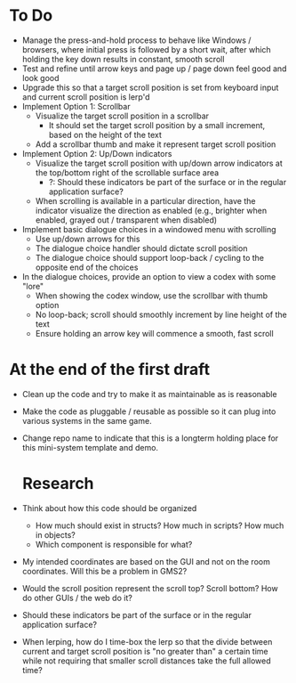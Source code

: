 # To Do
- Manage the press-and-hold process to behave like Windows / browsers, where initial press is followed by a short wait, after which holding the key down results in constant, smooth scroll
- Test and refine until arrow keys and page up / page down feel good and look good
- Upgrade this so that a target scroll position is set from keyboard input and current scroll position is lerp'd 
- Implement Option 1: Scrollbar
  - Visualize the target scroll position in a scrollbar
    - It should set the target scroll position by a small increment, based on the height of the text
  - Add a scrollbar thumb and make it represent target scroll position
- Implement Option 2: Up/Down indicators
  - Visualize the target scroll position with up/down arrow indicators at the top/bottom right of the scrollable surface area
    - ?: Should these indicators be part of the surface or in the regular application surface?
  - When scrolling is available in a particular direction, have the indicator visualize the direction as enabled (e.g., brighter when enabled, grayed out / transparent when disabled)
- Implement basic dialogue choices in a windowed menu with scrolling
  - Use up/down arrows for this
  - The dialogue choice handler should dictate scroll position
  - The dialogue choice should support loop-back / cycling to the opposite end of the choices
- In the dialogue choices, provide an option to view a codex with some "lore"
  - When showing the codex window, use the scrollbar with thumb option
  - No loop-back; scroll should smoothly increment by line height of the text
  - Ensure holding an arrow key will commence a smooth, fast scroll

# At the end of the first draft
- Clean up the code and try to make it as maintainable as is reasonable
- Make the code as pluggable / reusable as possible so it can plug into various systems in the same game.
- Change repo name to indicate that this is a longterm holding place for this mini-system template and demo.
  
  # Research
- Think about how this code should be organized
  - How much should exist in structs? How much in scripts? How much in objects?
  - Which component is responsible for what?
- My intended coordinates are based on the GUI and not on the room coordinates. Will this be a problem in GMS2?
- Would the scroll position represent the scroll top? Scroll bottom? How do other GUIs / the web do it?
- Should these indicators be part of the surface or in the regular application surface?
- When lerping, how do I time-box the lerp so that the divide between current and target scroll position is "no greater than" a certain time while not requiring that smaller scroll distances take the full allowed time?